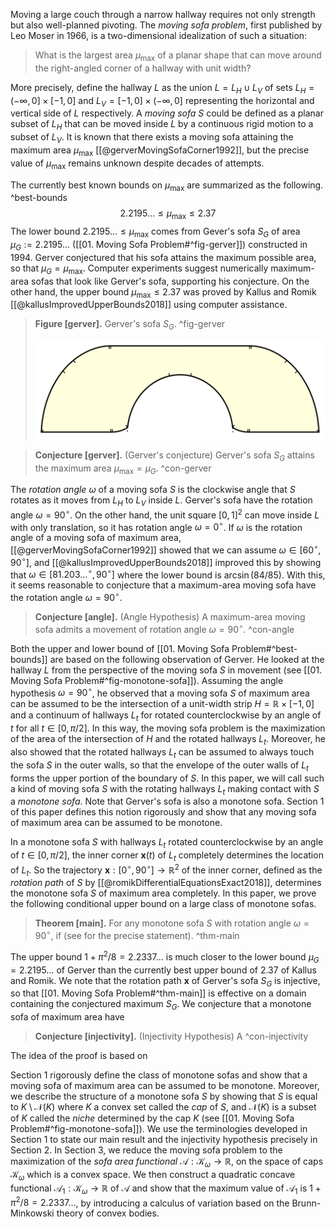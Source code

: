 Moving a large couch through a narrow hallway requires not only strength but also well-planned pivoting. The _moving sofa problem_, first published by Leo Moser in 1966, is a two-dimensional idealization of such a situation:

> What is the largest area $\mu_{\text{max}}$ of a planar shape that can move around the right-angled corner of a hallway with unit width?

More precisely, define the hallway $L$ as the union $L = L_H \cup L_V$ of sets $L_H = (-\infty, 0] \times [-1, 0]$ and $L_V = [-1, 0] \times (-\infty, 0]$ representing the horizontal and vertical side of $L$ respectively. A _moving sofa_ $S$ could be defined as a planar subset of $L_H$ that can be moved inside $L$ by a continuous rigid motion to a subset of $L_V$. It is known that there exists a moving sofa attaining the maximum area $\mu_{\text{max}}$ [[@gerverMovingSofaCorner1992]], but the precise value of $\mu_{\text{max}}$ remains unknown despite decades of attempts.

The currently best known bounds on $\mu_{\max}$ are summarized as the following. ^best-bounds
$$
2.2195\dots \leq \mu_{\max} \leq 2.37
$$
The lower bound $2.2195\dots \leq \mu_{\max}$ comes from Gever's sofa $S_G$ of area $\mu_G := 2.2195\dots$ ([[01. Moving Sofa Problem#^fig-gerver]]) constructed in 1994. Gerver conjectured that his sofa attains the maximum possible area, so that $\mu_G = \mu_{\max}$. Computer experiments suggest numerically maximum-area sofas that look like Gerver's sofa, supporting his conjecture. On the other hand, the upper bound $\mu_{\max} \leq 2.37$ was proved by Kallus and Romik [[@kallusImprovedUpperBounds2018]] using computer assistance.

> __Figure [gerver].__ Gerver's sofa $S_G$. ^fig-gerver
> 
> ![70%](images/gerver.svg)

> __Conjecture [gerver].__ (Gerver's conjecture) Gerver's sofa $S_G$ attains the maximum area $\mu_{\max} = \mu_G$. ^con-gerver

The _rotation angle_ $\omega$ of a moving sofa $S$ is the clockwise angle that $S$ rotates as it moves from $L_H$ to $L_V$ inside $L$. Gerver's sofa have the rotation angle $\omega = 90^{\circ}$. On the other hand, the unit square $[0, 1]^2$ can move inside $L$ with only translation, so it has rotation angle $\omega = 0^\circ$. If $\omega$ is the rotation angle of a moving sofa of maximum area, [[@gerverMovingSofaCorner1992]] showed that we can assume $\omega \in [60^\circ, 90^\circ]$, and [[@kallusImprovedUpperBounds2018]] improved this by showing that $\omega \in [81.203\dots^\circ, 90^\circ]$ where the lower bound is $\arcsin(84/85)$. With this, it seems reasonable to conjecture that a maximum-area moving sofa have the rotation angle $\omega = 90^\circ$.

> __Conjecture [angle].__ (Angle Hypothesis) A maximum-area moving sofa admits a movement of rotation angle $\omega = 90^\circ$. ^con-angle

Both the upper and lower bound of [[01. Moving Sofa Problem#^best-bounds]] are based on the following observation of Gerver. He looked at the hallway $L$ from the perspective of the moving sofa $S$ in movement (see [[01. Moving Sofa Problem#^fig-monotone-sofa]]). Assuming the angle hypothesis $\omega = 90^\circ$, he observed that a moving sofa $S$ of maximum area can be assumed to be the intersection of a unit-width strip $H = \mathbb{R} \times [-1, 0]$ and a continuum of hallways $L_t$ for rotated counterclockwise by an angle of $t$ for all $t \in [0, \pi/2]$. In this way, the moving sofa problem is the maximization of the area of the intersection of $H$ and the rotated hallways $L_t$. Moreover, he also showed that the rotated hallways $L_t$ can be assumed to always touch the sofa $S$ in the outer walls, so that the envelope of the outer walls of $L_t$ forms the upper portion of the boundary of $S$. In this paper, we will call such a kind of moving sofa $S$ with the rotating hallways $L_t$ making contact with $S$ a _monotone sofa_. Note that Gerver's sofa is also a monotone sofa. Section 1 of this paper defines this notion rigorously and show that any moving sofa of maximum area can be assumed to be monotone.

In a monotone sofa $S$ with hallways $L_t$ rotated counterclockwise by an angle of $t \in [0, \pi/2]$, the inner corner $\mathbf{x}(t)$ of $L_t$ completely determines the location of $L_t$. So the trajectory $\mathbf{x} : [0^\circ,90^\circ] \to \mathbb{R}^2$ of the inner corner, defined as the _rotation path_ of $S$ by [[@romikDifferentialEquationsExact2018]], determines the monotone sofa $S$ of maximum area completely. In this paper, we prove the following conditional upper bound on a large class of monotone sofas.

> __Theorem [main].__ For any monotone sofa $S$ with rotation angle $\omega = 90^{\circ}$, if (see for the precise statement). ^thm-main

The upper bound $1 + \pi^2/8 = 2.2337\dots$ is much closer to the lower bound $\mu_G = 2.2195\dots$ of Gerver than the currently best upper bound of $2.37$ of Kallus and Romik. We note that the rotation path $\mathbf{x}$ of Gerver's sofa $S_G$ is injective, so that [[01. Moving Sofa Problem#^thm-main]] is effective on a domain containing the conjectured maximum $S_G$. We conjecture that a monotone sofa of maximum area have 

> __Conjecture [injectivity].__ (Injectivity Hypothesis) A  ^con-injectivity

The idea of the proof is based on 

Section 1 rigorously define the class of monotone sofas and show that a moving sofa of maximum area can be assumed to be monotone. Moreover, we describe the structure of a monotone sofa $S$ by showing that $S$ is equal to $K \setminus \mathcal{N}(K)$ where $K$ a convex set called the _cap_ of $S$, and $\mathcal{N}(K)$ is a subset of $K$ called the _niche_ determined by the cap $K$ (see [[01. Moving Sofa Problem#^fig-monotone-sofa]]). We use the terminologies developed in Section 1 to state our main result and the injectivity hypothesis precisely in Section 2. In Section 3, we reduce the moving sofa problem to the maximization of the _sofa area functional_ $\mathcal{A} : \mathcal{K}_\omega \to \mathbb{R}$, on the space of caps $\mathcal{K}_\omega$ which is a convex space. We then construct a quadratic concave functional $\mathcal{A}_1 : \mathcal{K}_\omega \to \mathbb{R}$ of $\mathcal{A}$ and show that the maximum value of $\mathcal{A}_1$ is $1 + \pi^2/8 = 2.2337\dots$, by introducing a calculus of variation based on the Brunn-Minkowski theory of convex bodies.